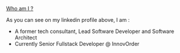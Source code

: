 [Who am I ?](https://www.linkedin.com/in/maxence-lefebvre-97240646)

As you can see on my linkedin profile above, I am :

* A former tech consultant, Lead Software Developer and Software Architect
* Currently Senior Fullstack Developer @ InnovOrder
